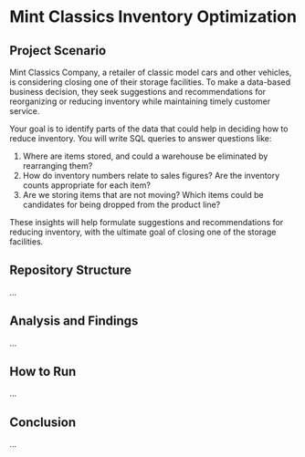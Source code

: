 # Mint Classics Inventory Optimization

## Project Scenario

Mint Classics Company, a retailer of classic model cars and other vehicles, is considering closing one of their storage facilities. To make a data-based business decision, they seek suggestions and recommendations for reorganizing or reducing inventory while maintaining timely customer service.

 Your goal is to identify parts of the data that could help in deciding how to reduce inventory. You will write SQL queries to answer questions like:

1. Where are items stored, and could a warehouse be eliminated by rearranging them?
2. How do inventory numbers relate to sales figures? Are the inventory counts appropriate for each item?
3. Are we storing items that are not moving? Which items could be candidates for being dropped from the product line?

These insights will help formulate suggestions and recommendations for reducing inventory, with the ultimate goal of closing one of the storage facilities.

## Repository Structure
...

## Analysis and Findings
...

## How to Run
...

## Conclusion
...
